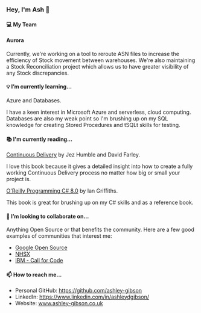 ### Hey, I'm Ash 👋

#### 💻 My Team 

#### Aurora

Currently, we're working on a tool to reroute ASN files to increase the efficiency of Stock movement between warehouses. We're also maintaining a Stock Reconciliation project which allows us to have greater visibility of any Stock discrepancies.

#### 💡 I’m currently learning...

Azure and Databases.

I have a keen interest in Microsoft Azure and serverless, cloud computing. Databases are also my weak point so I'm brushing up on my SQL knowledge for creating Stored Procedures and tSQLt skills for testing.

#### 📚 I'm currently reading...

[Continuous Delivery](https://martinfowler.com/books/continuousDelivery.html "Continuous Delivery") by Jez Humble and David Farley.

I love this book because it gives a detailed insight into how to create a fully working Continuous Delivery process no matter how big or small your project is.

[O'Reilly Programming C# 8.0](https://www.oreilly.com/library/view/programming-c-80/9781492056805/ "O'Reilly Programming C# 8.0") by Ian Griffiths.

This book is great for brushing up on my C# skills and as a reference book.

#### 👯 I’m looking to collaborate on...

Anything Open Source or that benefits the community. Here are a few good examples of communities that interest me:

- [Google Open Source](https://opensource.google/community "Google Open Source")
- [NHSX](https://github.com/nhsx/ "NHSX")
- [IBM - Call for Code](https://developer.ibm.com/callforcode/ "IBM - Call for Code")

#### 📫 How to reach me...

- Personal GitHub: https://github.com/ashley-gibson
- LinkedIn: https://www.linkedin.com/in/ashleydgibson/
- Website: www.ashley-gibson.co.uk
